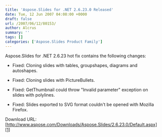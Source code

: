 ```yaml
---
title: 'Aspose.Slides for .NET 2.6.23.0 Released'
date: Tue, 12 Jun 2007 04:08:00 +0000
draft: false
url: /2007/06/12/80153/
author: Alcrus
summary: ''
tags: []
categories: ['Aspose.Slides Product Family']
---
```


Aspose.Slides for .NET 2.6.23 hot fix contains the following changes:  

*   Fixed: Cloning slides with tables, groupshapes, diagrams and autoshapes.
*   Fixed: Cloning slides with PictureBullets.
*   Fixed: GetThumbnail could throw "Invalid parameter" exception on slides with polylines.  
    
*   Fixed: Slides exported to SVG format couldn't be opened with Mozilla Firefox.

Download URL: [http://www.aspose.com/Downloads/Aspose.Slides/2.6.23.0/Default.aspx][1]




[1]: https://docs.aspose.com/display/slidesnet/Cloning%2C+Commenting+and+Manipulating+Slides




